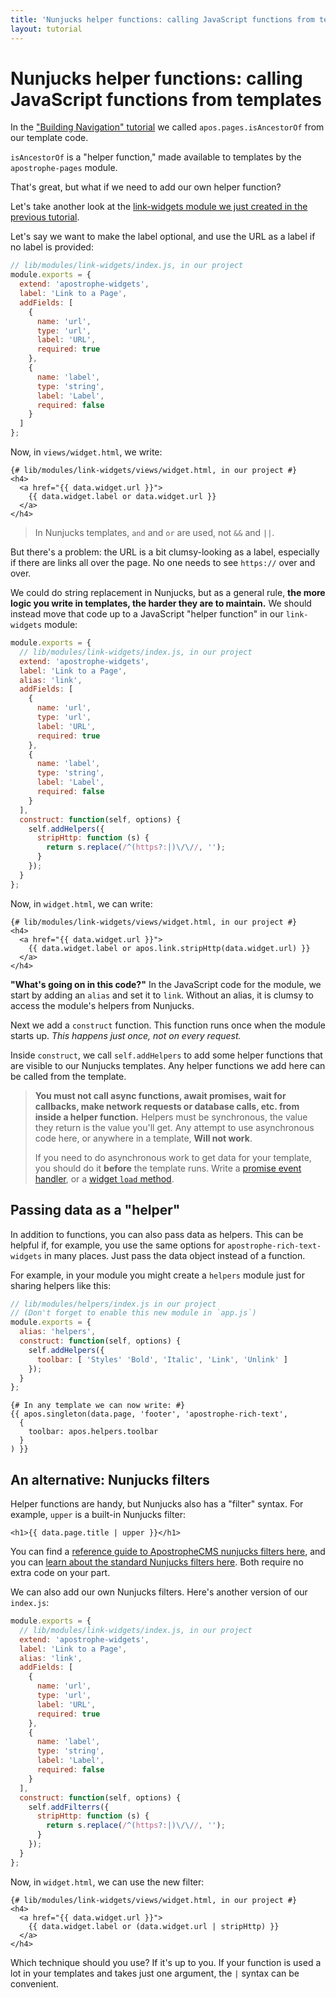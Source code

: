 ```yaml
---
title: 'Nunjucks helper functions: calling JavaScript functions from templates'
layout: tutorial
---
```


# Nunjucks helper functions: calling JavaScript functions from templates

In the ["Building Navigation" tutorial](building-navigation.md) we called `apos.pages.isAncestorOf` from our template code.

`isAncestorOf` is a "helper function," made available to templates by the `apostrophe-pages` module.

That's great, but what if we need to add our own helper function?

Let's take another look at the [link-widgets module we just created in the previous tutorial](custom-widgets.md).

Let's say we want to make the label optional, and use the URL as a label if no label is provided:

```javascript
// lib/modules/link-widgets/index.js, in our project
module.exports = {
  extend: 'apostrophe-widgets',
  label: 'Link to a Page',
  addFields: [
    {
      name: 'url',
      type: 'url',
      label: 'URL',
      required: true
    },
    {
      name: 'label',
      type: 'string',
      label: 'Label',
      required: false
    }
  ]
};
```

Now, in `views/widget.html`, we write:

```markup
{# lib/modules/link-widgets/views/widget.html, in our project #}
<h4>
  <a href="{{ data.widget.url }}">
    {{ data.widget.label or data.widget.url }}
  </a>
</h4>
```

> In Nunjucks templates, `and` and `or` are used, not `&&` and `||`.

But there's a problem: the URL is a bit clumsy-looking as a label, especially if there are links all over the page. No one needs to see `https://` over and over.

We could do string replacement in Nunjucks, but as a general rule, **the more logic you write in templates, the harder they are to maintain.** We should instead move that code up to a JavaScript "helper function" in our `link-widgets` module:

```javascript
module.exports = {
  // lib/modules/link-widgets/index.js, in our project
  extend: 'apostrophe-widgets',
  label: 'Link to a Page',
  alias: 'link',
  addFields: [
    {
      name: 'url',
      type: 'url',
      label: 'URL',
      required: true
    },
    {
      name: 'label',
      type: 'string',
      label: 'Label',
      required: false
    }
  ],
  construct: function(self, options) {
    self.addHelpers({
      stripHttp: function (s) {
        return s.replace(/^(https?:|)\/\//, '');
      }
    });
  }
};
```

Now, in `widget.html`, we can write:
```markup
{# lib/modules/link-widgets/views/widget.html, in our project #}
<h4>
  <a href="{{ data.widget.url }}">
    {{ data.widget.label or apos.link.stripHttp(data.widget.url) }}
  </a>
</h4>
```

**"What's going on in this code?"** In the JavaScript code for the module,
we start by adding an `alias` and set it to `link`. Without an alias,
it is clumsy to access the module's helpers from Nunjucks.

Next we add a `construct` function. This function runs once when the module
starts up. *This happens just once, not on every request.*

Inside `construct`, we call `self.addHelpers` to add some helper functions
that are visible to our Nunjucks templates. Any helper functions we add
here can be called from the template.

> **You must not call async functions, await promises, wait for
> callbacks, make network requests or database calls, etc. from
> inside a helper function.** Helpers must be synchronous, the
> value they return is the value you'll get.  Any attempt to use
> asynchronous code here, or anywhere in a template, **Will not work**.
> 
> If you need to do asynchronous work to get data for your template,
> you should do it **before** the template runs. Write a
> [promise event handler](../../other/events.md), or a
> [widget `load` method](../../technical-overviews/how-apostrophe-handles-requests.md#widget-loaders).

## Passing data as a "helper"

In addition to functions, you can also pass data as helpers. This
can be helpful if, for example, you use the same options for
`apostrophe-rich-text-widgets` in many places. Just
pass the data object instead of a function.

For example, in your module you might create a `helpers` module just
for sharing helpers like this:

```javascript
// lib/modules/helpers/index.js in our project
// (Don't forget to enable this new module in `app.js`)
module.exports = {
  alias: 'helpers',
  construct: function(self, options) {
    self.addHelpers({
      toolbar: [ 'Styles' 'Bold', 'Italic', 'Link', 'Unlink' ]
    });
  }
};
```

```markup
{# In any template we can now write: #}
{{ apos.singleton(data.page, 'footer', 'apostrophe-rich-text',
  {
    toolbar: apos.helpers.toolbar
  }
) }}
```

## An alternative: Nunjucks filters

Helper functions are handy, but Nunjucks also has a "filter" syntax. For example, `upper` is a built-in Nunjucks filter:

```markup
<h1>{{ data.page.title | upper }}</h1>
```

You can find a [reference guide to ApostropheCMS nunjucks filters here](https://docs.apostrophecms.org/apostrophe/other/nunjucks-filters), and you can [learn about the standard Nunjucks filters here](https://mozilla.github.io/nunjucks/templating.html#builtin-filters). Both require no extra code on your part.

We can also add our own Nunjucks filters. Here's another version of our `index.js`:

```javascript
module.exports = {
  // lib/modules/link-widgets/index.js, in our project
  extend: 'apostrophe-widgets',
  label: 'Link to a Page',
  alias: 'link',
  addFields: [
    {
      name: 'url',
      type: 'url',
      label: 'URL',
      required: true
    },
    {
      name: 'label',
      type: 'string',
      label: 'Label',
      required: false
    }
  ],
  construct: function(self, options) {
    self.addFilterrs({
      stripHttp: function (s) {
        return s.replace(/^(https?:|)\/\//, '');
      }
    });
  }
};
```

Now, in `widget.html`, we can use the new filter:
```markup
{# lib/modules/link-widgets/views/widget.html, in our project #}
<h4>
  <a href="{{ data.widget.url }}">
    {{ data.widget.label or (data.widget.url | stripHttp) }}
  </a>
</h4>
```

Which technique should you use? If it's up to you. If your function is used a lot in your templates and takes just one argument, the `|` syntax can be convenient.

